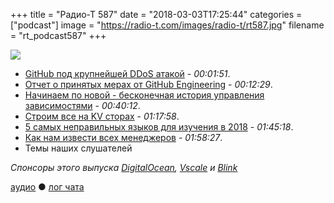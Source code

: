 +++
title = "Радио-Т 587"
date = "2018-03-03T17:25:44"
categories = ["podcast"]
image = "https://radio-t.com/images/radio-t/rt587.jpg"
filename = "rt_podcast587"
+++

![](https://radio-t.com/images/radio-t/rt587.jpg)

- [GitHub под крупнейшей DDoS атакой](https://thenextweb.com/security/2018/03/02/how-github-braved-the-worlds-largest-ddos-attack/) - *00:01:51*.
- [Отчет о принятых мерах от GitHub Engineering](https://githubengineering.com/ddos-incident-report/) - *00:12:29*.
- [Начинаем по новой - бесконечная история управления зависимостями](https://research.swtch.com/vgo-intro) - *00:40:12*.
- [Строим все на KV сторах](https://hackernoon.com/what-i-learnt-from-building-3-high-traffic-web-applications-on-an-embedded-key-value-store-68d47249774f?gi=a03b9359c372) - *01:17:58*.
- [5 самых неправильных языков для изучения в 2018](https://www.techrepublic.com/article/the-5-worst-programming-languages-to-learn-in-2018/) - *01:45:18*.
- [Как нам извести всех менеджеров](https://medium.com/@posttweetism/lets-have-no-managers-instead-of-managers-with-no-engineering-experience-e8b7cd29d398) - *01:58:27*.
- Темы наших слушателей

*Спонсоры этого выпуска [DigitalOcean](https://www.digitalocean.com), [Vscale](http://bit.ly/radio-t_vscale) и [Blink](http://www.blink.sh/?rt)*

[аудио](http://cdn.radio-t.com/rt_podcast587.mp3) ● [лог чата](http://chat.radio-t.com/logs/radio-t-587.html)
<audio src="http://cdn.radio-t.com/rt_podcast587.mp3" preload="none"></audio>
